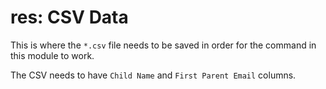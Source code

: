 # res: CSV Data

This is where the ``*.csv`` file needs to be saved in order for the command in this module to work.

The CSV needs to have ``Child Name`` and ``First Parent Email`` columns.

